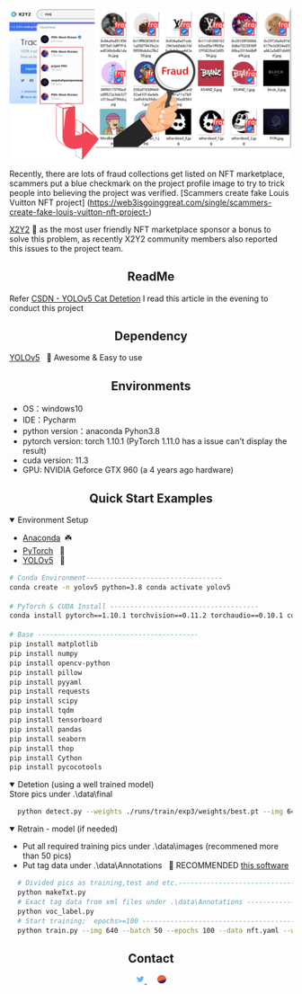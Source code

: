 <div align="center">
<p>
   <a align="left" href="https://x2y2.io" target="_blank">
   <img width="850" src="https://github.com/votan599/NFT-FraudDetetion/blob/master/Title.jpg"></a>
</p>
<p></div>

Recently, there are lots of fraud collections get listed on NFT marketplace, scammers put a blue checkmark on the project profile image to try to trick people into believing the project was verified.
[Scammers create fake Louis Vuitton NFT project] (https://web3isgoinggreat.com/single/scammers-create-fake-louis-vuitton-nft-project-)
    
[X2Y2](https://x2y2.io) 🚀 as the most user friendly NFT marketplace sponsor a bonus to solve this problem, as recently X2Y2 community members also reported this issues to the project team.
</p>
    
## <div align="center">ReadMe</div>

Refer [CSDN - YOLOv5 Cat Detetion](https://blog.csdn.net/oJiWuXuan/article/details/107558286) I read this article in the evening to conduct this project 

## <div align="center">Dependency</div>
[YOLOv5](https://github.com/ultralytics/yolov5) &nbsp; 🌟 Awesome & Easy to use

## <div align="center">Environments</div>

* OS：windows10
* IDE：Pycharm
* python version：anaconda Pyhon3.8
* pytorch version: torch 1.10.1  (PyTorch 1.11.0 has a issue can't display the result)
* cuda version: 11.3
* GPU: NVIDIA Geforce GTX 960 (a 4 years ago hardware)

## <div align="center">Quick Start Examples</div>
<details open>
<summary>Environment Setup</summary>
    
* [Anaconda](https://www.anaconda.com/)&nbsp; ☘️
* [PyTorch](https://pytorch.org/get-started/previous-versions/) &nbsp;  🚀
* [YOLOv5](https://github.com/ultralytics/yolov5) &nbsp; 🌟
    
```bash
# Conda Environment----------------------------------
conda create -n yolov5 python=3.8 conda activate yolov5

# PyTorch & CUDA Install -------------------------------------
conda install pytorch==1.10.1 torchvision==0.11.2 torchaudio==0.10.1 cudatoolkit=11.3 -c pytorch -c conda-forge

# Base ----------------------------------------
pip install matplotlib
pip install numpy
pip install opencv-python
pip install pillow
pip install pyyaml
pip install requests
pip install scipy
pip install tqdm
pip install tensorboard
pip install pandas
pip install seaborn
pip install thop
pip install Cython
pip install pycocotools
```
</details>

<details open>
<summary>Detetion (using a well trained model)</summary>
  Store pics under .\data\final
 
```bash
  python detect.py --weights ./runs/train/exp3/weights/best.pt --img 640 --source ./data/final/ --save-txt --save-conf
```
</details>
<details open>
<summary>Retrain - model (if needed)</summary>
    
* Put all required training pics under .\data\images (recommened more than 50 pics)
* Put tag data under .\data\Annotations  &nbsp; 🚀 RECOMMENDED [this software](http://www.jinglingbiaozhu.com/)
 
```bash
  # Divided pics as training,test and etc.----------------------------------------
  python makeTxt.py
  # Exact tag data from xml files under .\data\Annotations ----------------------------------------
  python voc_label.py
  # Start training;  epochs>=100 ----------------------------------------
  python train.py --img 640 --batch 50 --epochs 100 --data nft.yaml --weights yolov5s.pt
```
 
</details>
    
## <div align="center">Contact</div>
    
<div align="center">    
   <a href="https://twitter.com/Votan599/">
       <img src="https://github.com/votan599/NFT-FraudDetetion/blob/master/logo-social-twitter.png" width="3%"/>
   </a>
   <img width="3%" />
        <a href="https://dune.com/votan/X2Y2-NFT-Marketplace">
   <img src="https://github.com/votan599/NFT-FraudDetetion/blob/master/logo-social-dune.png" width="3%"/>
   </a>
</div>

